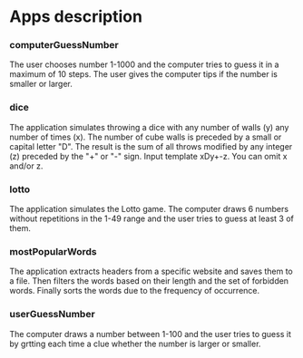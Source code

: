 # Apps description

### computerGuessNumber

The user chooses number 1-1000 and the computer tries to guess it in a maximum of 10 steps. The user gives the computer tips if the number is smaller or larger.

### dice

The application simulates throwing a dice with any number of walls (y) any number of times (x). The number of cube walls is preceded by a small or capital letter "D". The result is the sum of all throws modified by any integer (z) preceded by the "+" or "-" sign. Input template xDy+-z. You can omit x and/or z.

### lotto

The application simulates the Lotto game. The computer draws 6 numbers without repetitions in the 1-49 range and the user tries to guess at least 3 of them.

### mostPopularWords

The application extracts headers from a specific website and saves them to a file. Then filters the words based on their length and the set of forbidden words. Finally sorts the words due to the frequency of occurrence.

### userGuessNumber

The computer draws a number between 1-100 and the user tries to guess it by grtting each time a clue whether the number is larger or smaller.
